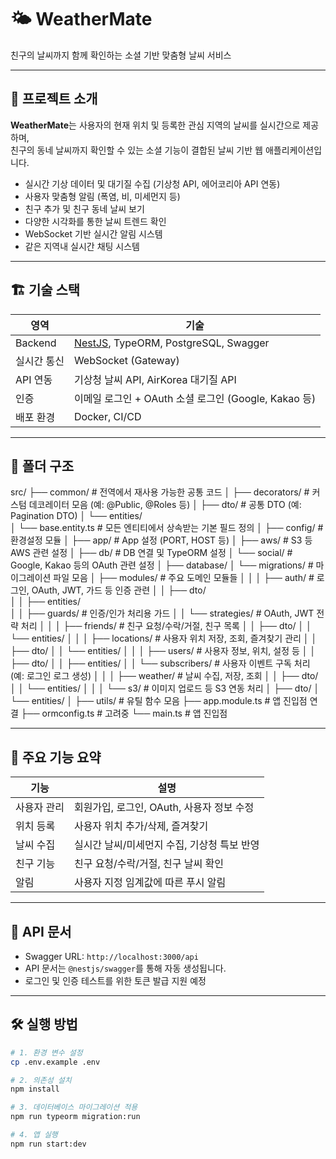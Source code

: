 # 🌤️ WeatherMate

친구의 날씨까지 함께 확인하는 소셜 기반 맞춤형 날씨 서비스

---

## 🧭 프로젝트 소개

**WeatherMate**는 사용자의 현재 위치 및 등록한 관심 지역의 날씨를 실시간으로 제공하며,  
친구의 동네 날씨까지 확인할 수 있는 소셜 기능이 결합된 날씨 기반 웹 애플리케이션입니다.

- 실시간 기상 데이터 및 대기질 수집 (기상청 API, 에어코리아 API 연동)
- 사용자 맞춤형 알림 (폭염, 비, 미세먼지 등)
- 친구 추가 및 친구 동네 날씨 보기
- 다양한 시각화를 통한 날씨 트렌드 확인
- WebSocket 기반 실시간 알림 시스템
- 같은 지역내 실시간 채팅 시스템

---

## 🏗️ 기술 스택

| 영역        | 기술                                                                 |
|-------------|----------------------------------------------------------------------|
| Backend     | [NestJS](https://nestjs.com/), TypeORM, PostgreSQL, Swagger          |
| 실시간 통신 | WebSocket (Gateway)                                                   |
| API 연동    | 기상청 날씨 API, AirKorea 대기질 API                                  |
| 인증        | 이메일 로그인 + OAuth 소셜 로그인 (Google, Kakao 등)                  |
| 배포 환경   | Docker, CI/CD                                                        |

---

## 📁 폴더 구조
src/
├── common/                      # 전역에서 재사용 가능한 공통 코드
│   ├── decorators/              # 커스텀 데코레이터 모음 (예: @Public, @Roles 등)
│   ├── dto/                     # 공통 DTO (예: Pagination DTO)
│   └── entities/                
│       └── base.entity.ts       # 모든 엔티티에서 상속받는 기본 필드 정의
│
├── config/                      # 환경설정 모듈
│   ├── app/                     # App 설정 (PORT, HOST 등)
│   ├── aws/                     # S3 등 AWS 관련 설정
│   ├── db/                      # DB 연결 및 TypeORM 설정
│   └── social/                  # Google, Kakao 등의 OAuth 관련 설정
│
├── database/
│   └── migrations/              # 마이그레이션 파일 모음
│
├── modules/                     # 주요 도메인 모듈들
│   │
│   ├── auth/                    # 로그인, OAuth, JWT, 가드 등 인증 관련
│   │   ├── dto/                 
│   │   ├── entities/            
│   │   ├── guards/              # 인증/인가 처리용 가드
│   │   └── strategies/          # OAuth, JWT 전략 처리
│   │
│   ├── friends/                 # 친구 요청/수락/거절, 친구 목록
│   │   ├── dto/
│   │   └── entities/
│   │
│   ├── locations/               # 사용자 위치 저장, 조회, 즐겨찾기 관리
│   │   ├── dto/
│   │   └── entities/
│   │
│   ├── users/                   # 사용자 정보, 위치, 설정 등
│   │   ├── dto/
│   │   ├── entities/
│   │   └── subscribers/         # 사용자 이벤트 구독 처리 (예: 로그인 로그 생성)
│   │
│   ├── weather/                 # 날씨 수집, 저장, 조회
│   │   ├── dto/
│   │   └── entities/
│   │
│   └── s3/                      # 이미지 업로드 등 S3 연동 처리
│       ├── dto/
│       └── entities/
│
├── utils/                       # 유틸 함수 모음
├── app.module.ts                # 앱 진입점 연결
├── ormconfig.ts                 # 고려중
└── main.ts                      # 앱 진입점



---

## 🧪 주요 기능 요약
|기능	      |설명                                    |
|---------- |----------------------------------------|
|사용자 관리|회원가입, 로그인, OAuth, 사용자 정보 수정 |
|위치 등록	|사용자 위치 추가/삭제, 즐겨찾기           |
|날씨 수집	|실시간 날씨/미세먼지 수집, 기상청 특보 반영|
|친구 기능	|친구 요청/수락/거절, 친구 날씨 확인       |
|알림	      |사용자 지정 임계값에 따른 푸시 알림       |


---

## 📖 API 문서

- Swagger URL: `http://localhost:3000/api`
- API 문서는 `@nestjs/swagger`를 통해 자동 생성됩니다.
- 로그인 및 인증 테스트를 위한 토큰 발급 지원 예정

---

## 🛠️ 실행 방법

```bash
# 1. 환경 변수 설정
cp .env.example .env

# 2. 의존성 설치
npm install

# 3. 데이터베이스 마이그레이션 적용
npm run typeorm migration:run

# 4. 앱 실행
npm run start:dev